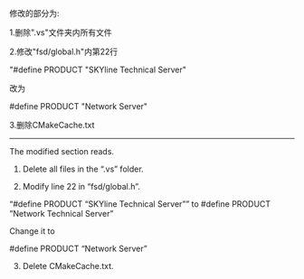 修改的部分为:

1.删除".vs"文件夹内所有文件

2.修改"fsd/global.h"内第22行

"#define PRODUCT "SKYline Technical Server"

改为

#define PRODUCT "Network Server"

3.删除CMakeCache.txt

---

The modified section reads.

1. Delete all files in the “.vs” folder.
   
2. Modify line 22 in “fsd/global.h”.
   
“#define PRODUCT “SKYline Technical Server”” to #define PRODUCT ”Network Technical Server”

Change it to

#define PRODUCT “Network Server”

3. Delete CMakeCache.txt.
